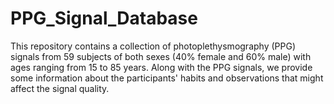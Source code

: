 # PPG_Signal_Database
This repository contains a collection of photoplethysmography (PPG) signals from 59 subjects of both sexes (40% female and 60% male) with ages ranging from 15 to 85 years. Along with the PPG signals, we provide some information about the participants' habits and observations that might affect the signal quality.
